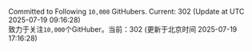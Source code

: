 Committed to Following `10,000` GitHubers. Current: <!-- FOLLOWING_COUNT -->302<!-- FOLLOWING_COUNT --> (Update at UTC <!-- LAST_UPDATED -->2025-07-19 09:16:28<!-- LAST_UPDATED -->)<br>
致力于关注`10,000`个GitHuber。当前：<!-- FOLLOWING_COUNT -->302<!-- FOLLOWING_COUNT --> (更新于北京时间 <!-- LAST_UPDATED_CST -->2025-07-19 17:16:28<!-- LAST_UPDATED_CST -->)
